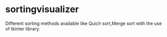 # sortingvisualizer
Different sorting methods available like Quich sort,Merge sort with the use of tkinter library. 
